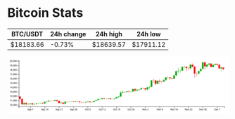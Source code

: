 # Bitcoin Stats

BTC/USDT|24h change|24h high|24h low|
|---|---|---|---|
|$18183.66|-0.73%|$18639.57|$17911.12|

<img src="./chart.svg">
